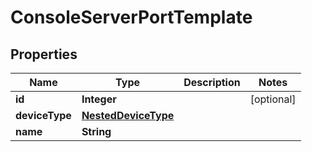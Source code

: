 # ConsoleServerPortTemplate

## Properties
Name | Type | Description | Notes
------------ | ------------- | ------------- | -------------
**id** | **Integer** |  |  [optional]
**deviceType** | [**NestedDeviceType**](NestedDeviceType.md) |  | 
**name** | **String** |  | 
